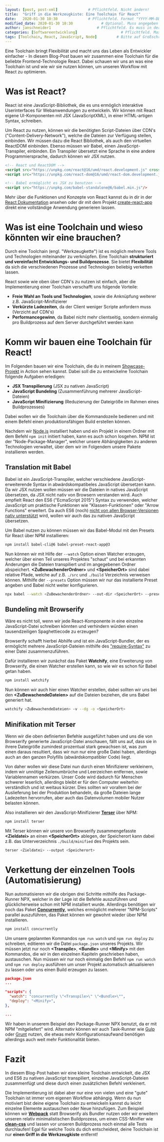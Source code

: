 ```yaml
---
layout: [post, post-xml]              # Pflichtfeld. Nicht ändern!
title:  "Griff in die Werkzeugkiste: Eine Toolchain für React"         # Pflichtfeld. Bitte einen Titel für den Blog Post angeben.
date:   2020-01-30 10:30              # Pflichtfeld. Format "YYYY-MM-DD HH:MM". Muss für Veröffentlichung in der Vergangenheit liegen. (Für Preview egal)
modified_date: 2020-01-30 10:30             # Optional. Muss angegeben werden, wenn eine bestehende Datei geändert wird.
author: janschneider1                     # Pflichtfeld. Es muss in der "authors.yml" einen Eintrag mit diesem Namen geben.
categories: [Softwareentwicklung]                    # Pflichtfeld. Maximal eine der angegebenen Kategorien verwenden.
tags: [Toolchain, React, JavaScript, Node]         # Bitte auf Großschreibung achten.
---
```


Eine Toolchain bringt Flexibilität und macht uns das Leben als Entwickler einfacher - In diesem Blog-Post bauen wir zusammen eine Toolchain für die beliebte Frontend-Technologie React. 
Dabei schauen wir uns an was eine Toolchain ist und wie wir sie nutzen können, um unseren Workflow mit React zu optimieren.

# Was ist React?

React ist eine JavaScript-Bibliothek, die es uns ermöglich interaktive Userinterfaces für Webanwendungen zu entwickeln.
Wir können mit React eigene UI-Komponenten mit JSX (JavaScriptXML), in einer HTML-artigen Syntax, schreiben.

Um React zu nutzen, können wir die benötigten Script-Dateien über CDN's ("Content-Delivery-Network"), welche die Dateien zur Verfügung stellen, einbinden.
Wir müssen dazu die React Bibliothek, als auch den virtuellen ReactDOM einbinden. Ebenso müssen wir Babel, einen JavaScript-Transpiler, einbinden.
Ein Transpiler übersetzt eine Sprache in eine andere Programmiersprache, dadurch können wir JSX nutzen.

```html
<!-- React und ReactDOM -->
<script src="https://unpkg.com/react@16/umd/react.development.js" crossorigin></script>
<script src="https://unpkg.com/react-dom@16/umd/react-dom.development.js" crossorigin></script>

<!-- Babel ermöglicht es JSX zu benutzen -->
<script src="https://unpkg.com/babel-standalone@6/babel.min.js"/>
```

Mehr über die Funktionen und Konzepte von React kannst du in dir in der [React Dokumentation](https://reactjs.org/docs/hello-world.html) ansehen
oder dir mit dem Projekt [create-react-app](https://github.com/facebook/create-react-app) direkt eine vollständige Anwendung generieren lassen.

# Was ist eine Toolchain und wieso könnten wir eine brauchen?

Durch eine Toolchain (engl. "Werkzeugkette") ist es möglich mehrere Tools und Technologien miteinander zu verknüpfen.
Eine Toolchain **strukturiert und vereinfacht Entwicklungs- und Buildprozesse**. Sie bietet **Flexibilität** da sich die verschiedenen Prozesse und Technologien beliebig verketten lassen.

React sowie wie oben über CDN's zu nutzen ist einfach, aber die Implementierung einer Toolchain verschafft uns folgende Vorteile:
- **Freie Wahl an Tools und Technologien**, sowie die Anknüpfung weiterer z.B. JavaScript-Minifizierer
- **Verkürzte Ladezeiten**, da der Client weniger Scripte anfordern muss (Verzicht auf CDN's)
- **Performancegewinn**, da Babel nicht mehr clientseitig, sondern einmalig pro Buildprozess auf dem Server durchgeführt werden kann

# Komm wir bauen eine Toolchain für React!

Im Folgenden bauen wir eine Toolchain, 
die du in meinem [Showcase-Projekt](https://github.com/JanSchneider1/PipePuzzle_React) in Action sehen kannst. Dabei soll die zu entwickelne Toolchain folgende Aufgaben erledigen:

- **JSX Transpilierung** (JSX zu nativen JavaScript)
- **JavaScript Bundeling** (Zusammenführung mehrerer JavaScript-Dateien)
- **JavaScript Minifizierung** (Reduzierung der Dateigröße im Rahmen eines Buildprozesses)

Dabei wollen wir die Toolchain über die Kommandozeile bedienen und mit einem Befehl einen produktionsfähigen Build erstellen können.

Nachdem wir [Node.js](https://nodejs.org/en/) installiert haben und ein Projekt in einem Ordner mit dem Befehl `npm init` initiert haben, kann es auch schon losgehen.
NPM ist der "Node-Package-Manager", welcher unsere Abhängigkeiten zu anderen Technologien verwaltet, über dem wir im Folgendem unsere Pakete installieren werden.

## Translation mit Babel

Babel ist ein JavaScript-Transpiler, welcher verschiedene JavaScript-erweiterende Syntax in abwärdskompatibeles JavaScript übersetzen kann.
Da wir JSX nutzen wollen müssen wir die Dateien in natives JavaScript übersetzen, da JSX nicht nativ von Browsern verstanden wird. 
Auch empfielt React den ES6 ("EcmaScript 2015") Syntax zu verwenden, welcher JavaScript um praktische Funktionen wie "Klassen-Funktionen" oder "Arrow Functions" erweitert.
Da auch ES6 (noch) [nicht von allen Browser-Versionen nativ unterstützt](https://www.w3schools.com/js/js_es6.asp) wird, wollen wir auch das zu nativen JavaScript übersetzen.

Um Babel nutzen zu können müssen wir das Babel-Modul mit den Presets für React über NPM installieren:

```bash
npm install babel-cli@6 babel-preset-react-app@3
```

Nun können wir mit Hilfe der `--watch` Option einen Watcher erzeugen, welcher über einen Teil unseres Projektes "schaut" und bei erkannten Änderungen die Dateien transpiliert und im angegebenen Ordner abspeichert.
 **\<ZuBewachenderOrdner>** und **\<SpeicherOrt>** sind dabei relative Pfade, welche auf z.B. `./src` und `./build` Verzeichnis verweisen können. Mithilfe der `--presets` Option
 müssen wir nur das installierte Preset angeben und Babel nicht weiter konfigurieren.

```bash
npx babel --watch <ZuBewachenderOrdner> --out-dir <SpeicherOrt> --presets react-app/prod
```

## Bundeling mit Browserify

Wäre es nicht toll, wenn wir jede React-Komponente in eine einzelne JavaScript-Datei schreiben könnten und verhindern würden einen tausendzeiligen Spaghettiecode zu erzeugen?

Browserify schafft hierbei Abhilfe und ist ein JavaScript-Bundler, der es ermöglicht mehrere JavaScript-Dateien mithilfe des ["require-Syntax"](http://browserify.org/) zu einer Datei zusammenzuführen.

Dafür installieren wir zunächst das Paket **Watchify**, eine Erweiterung von Browserify, die einen Watcher erstellen kann, so wie wir es schon für Babel getan haben.

```bash
npm install watchify
```

Nun können wir auch hier einen Watcher erstellen, dabei sollten wir uns bei den  **\<ZuBewachendeDateien>** auf die Dateien beziehen, die uns Babel generiert hat.

```bash
watchify <ZuBewachendeDateien> -v --dg -o <SpeicherOrt>
```

## Minifikation mit Terser

Wenn wir die oben definierten Befehle ausgeführt haben und uns die von Browserify generierte JavaScript-Datei anschauen, fällt uns auf, dass sie in ihrere Dateigröße
zumindest prozentual stark gewachsen ist, was zum einen daraus resultiert, dass wir nun nur eine große Datei haben, allerdings auch an den ganzen Polyfills (abwärdskompatibler Code)
liegt.

Von daher wollen wir diese Datei nun durch einen Minifizierer verkleinern, indem wir unnötige Zeilenumbrüche und Leerzeichen entfernen, sowie Variablennamen verkürzen.
Unser Code wird dadurch für Menschen schwerer leserlich, allerdings bleibt er für den Computer weiterhin verständlich und ist weitaus kürzer.
Dies sollten wir vorallem bei der Auslieferung bei der Produktion behandeln, da große Dateien lange Ladezeiten hervorrufen, aber auch das Datenvolumen mobiler Nutzer belasten können.

Also installieren wir den JavaScript-Minifizierer [**Terser**](https://github.com/terser/terser) über NPM:

```bash
npm install terser
```

Mit Terser können wir unsere von Browserify zusammengefasste  **\<Zieldatei>** an einen  **\<SpeicherOrt>** ablegen, 
der Speicherort kann dabei z.B. das Unterverzeichnis `./build/minified` des Projekts sein.

```bash
terser <Zieldatei> --output <Speicherort>
```

# Verkettung der einzelnen Tools (Automatisierung)

Nun automatisieren wir die obrigen drei Schritte mithilfe des Package-Runner NPX, welcher in der Lage ist die Befehle auszuführen und glücklicherweise schon mit NPM installiert wurde.
Allerdings benötigen wir noch das Paket [**Concurrently**](https://www.npmjs.com/package/concurrently), welches ermöglicht mehrerer "NPM-Scripts" parallel auszuführen, das Paket können wir gewohnt wieder über NPM installieren.

```bash
npm install concurrently
```

Um unsere geplannten Kommandos `npm run watch` und `npm run deploy` zu schreiben, editieren wir die Datei `package.json` unseres Projekts.
Wir müssen jetzt nur noch  **\<Transpile>**,  **\<Bundle>** und **\<Minify>** mit den Kommandos, die wir in den einzelnen Kapiteln geschrieben haben, austauschen.
Nun müssen wir nur noch einmalig den Befehl `npm run watch` und `npm run deploy` ausführen um unser Projekt automatisch aktualisieren zu lassen oder uns einen Build erzeugen zu lassen.

```json
package.json
...

"scripts": {
  "watch": "concurrently \"<Transpile>\" \"<Bundle>\"",
  "deploy": "<Minify>",
},

...
```

Wir haben in unserem Beispiel den Package-Runner NPX benutzt, da er mit NPM "mitgeliefert" wird. Alternativ können
wir auch Task-Runner wie [Gulp](https://gulpjs.com) oder [Grunt](https://gruntjs.com) nutzen, die etwas mehr Konfigurationsaufwand benötigen allerdings auch weit mehr Funktionalität bieten.

# Fazit

In diesem Blog-Post haben wir eine kleine Toolchain entwickelt, die JSX und ES6 zu nativen JavaScript transpiliert,
einzelne JavaScript-Dateien zusammenfügt und diese durch einen zusätzlichen Befehl verkleinert.

Die Implementierung ist dabei aber nur eine von vielen und eine "gute" Toolchain ist immer vom eigenen Workflow abhängig.
Wenn du nun motiviert bist deine eigene Toolchain zu entwickeln kannst du leicht einzelne Elemente austauschen oder Neue hinzufügen.
Zum Beispiel können wir [**Webpack**](https://webpack.js.org) statt Browserify als Bundler nutzen 
oder wir erweitern unseren relativ minimalistischen Buildprozess, um einen CSS-Minifier wie [**clean-css**](https://github.com/jakubpawlowicz/clean-css) und lassen vor unseren Buildprozess noch einmal alle Tests durchlaufen!
Egal für welche Tools du dich entscheidest, deine Toolchain ist nur **einen Griff in die Werkzeugkiste** entfernt!
